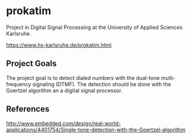 # prokatim

Project in Digital Signal Processing at the University of Applied Sciences Karlsruhe.

https://www.hs-karlsruhe.de/prokatim.html

## Project Goals

The project goal is to detect dialed numbers with the dual-tone multi-frequency signaling (DTMF). The detection should be done with the Goertzel algorithm an a digital signal processor.

## References

http://www.embedded.com/design/real-world-applications/4401754/Single-tone-detection-with-the-Goertzel-algorithm
